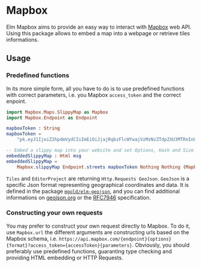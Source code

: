 # Mapbox

Elm Mapbox aims to provide an easy way to interact with [Mapbox](https://www.mapbox.com/) web API.
Using this package allows to embed a map into a webpage or retrieve tiles informations.

## Usage
### Predefined functions
In its more simple form, all you have to do is to use predefined functions with correct parameters, i.e. you Mapbox `access_token` and the correct enpoint.

```elm
import Mapbox.Maps.SlippyMap as Mapbox
import Mapbox.Endpoint as Endpoint

mapboxToken : String
mapboxToken =
    "pk.eyJ1IjoiZ2hpdmVydCIsImEiOiJjajRqbzFlcWYwajVzMzNzZTdpZXU3MTRnIn0.wSGB3LCr5OcvPqQ61BqYyg"

-- Embed a slippy map into your website and set Options, Hash and Size of the iframe.
embeddedSlippyMap : Html msg
embeddedSlippyMap =
    Mapbox.slippyMap Endpoint.streets mapboxToken Nothing Nothing (Mapbox.Size 1000 1000)
```

`Tiles` and `EditorProject` are returning `Http.Requests GeoJson`. `GeoJson` is a specific Json format representing geographical coordinates and data. It is defined in the package [`mgold/elm-geojson`](https://github.com/mgold/elm-geojson), and you can find additional informations on [geojson.org](http://geojson.org/) or the [RFC7946](https://tools.ietf.org/html/rfc7946) specification.

### Constructing your own requests

You may prefer to construct your own request directly to Mapbox. To do it, use `Mapbox.url` the different arguments are constructing urls based on the Mapbox schema, i.e. `https://api.mapbox.com/{endpoint}{options}{format}?access_token={accessToken}{parameters}`. Obviously, you should preferably use predefined functions, guaranting type checking and providing HTML embedding or HTTP Requests.
